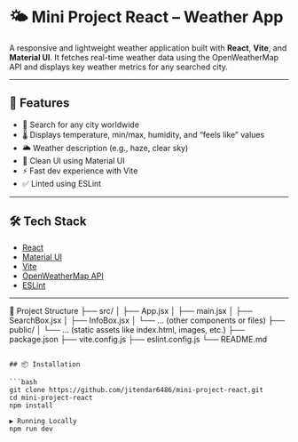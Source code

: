 # 🌤️ Mini Project React – Weather App

A responsive and lightweight weather application built with **React**, **Vite**, and **Material UI**. It fetches real-time weather data using the OpenWeatherMap API and displays key weather metrics for any searched city.

---

## 🚀 Features

- 🔎 Search for any city worldwide
- 🌡️ Displays temperature, min/max, humidity, and “feels like” values
- 🌥️ Weather description (e.g., haze, clear sky)
- 🎨 Clean UI using Material UI
- ⚡ Fast dev experience with Vite
- ✅ Linted using ESLint

---

## 🛠️ Tech Stack

- [React](https://reactjs.org/)
- [Material UI](https://mui.com/)
- [Vite](https://vitejs.dev/)
- [OpenWeatherMap API](https://openweathermap.org/api)
- [ESLint](https://eslint.org/)

---
📁 Project Structure
├── src/
│   ├── App.jsx
│   ├── main.jsx
│   ├── SearchBox.jsx
│   ├── InfoBox.jsx
│   └── ... (other components or files)
├── public/
│   └── ... (static assets like index.html, images, etc.)
├── package.json
├── vite.config.js
├── eslint.config.js
└── README.md
```

## 📦 Installation

```bash
git clone https://github.com/jitendar6486/mini-project-react.git
cd mini-project-react
npm install

▶️ Running Locally
npm run dev

